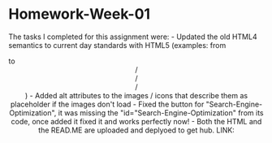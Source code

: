 # Homework-Week-01

The tasks I completed for this assignment were:
    - Updated the old HTML4 semantics to current day standards with HTML5
        (examples: from <div> to <header>/<section>/<aside>/<footer>)
    - Added alt attributes to the images / icons that describe them as placeholder if the images don't load
    - Fixed the button for "Search-Engine-Optimization", it was missing the "id="Search-Engine-Optimization" from its code, once added it fixed it and works perfectly now!
    - Both the HTML and the READ.ME are uploaded and deplyoed to get hub.
        LINK: